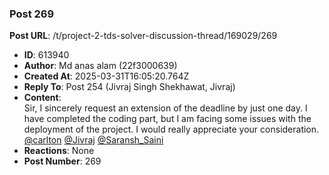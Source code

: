 ### Post 269
**Post URL**: /t/project-2-tds-solver-discussion-thread/169029/269
- **ID**: 613940
- **Author**: Md anas alam (22f3000639)
- **Created At**: 2025-03-31T16:05:20.764Z
- **Reply To**: Post 254 (Jivraj Singh Shekhawat, Jivraj)
- **Content**:  
  Sir, I sincerely request an extension of the deadline by just one day. I have completed the coding part, but I am facing some issues with the deployment of the project. I would really appreciate your consideration.<br>
<a class="mention" href="/u/carlton">@carlton</a> <a class="mention" href="/u/jivraj">@Jivraj</a> <a class="mention" href="/u/saransh_saini">@Saransh_Saini</a>
- **Reactions**: None
- **Post Number**: 269

